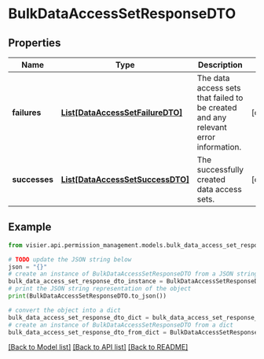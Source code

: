 # BulkDataAccessSetResponseDTO


## Properties

Name | Type | Description | Notes
------------ | ------------- | ------------- | -------------
**failures** | [**List[DataAccessSetFailureDTO]**](DataAccessSetFailureDTO.md) | The data access sets that failed to be created and any relevant error information. | [optional] 
**successes** | [**List[DataAccessSetSuccessDTO]**](DataAccessSetSuccessDTO.md) | The successfully created data access sets. | [optional] 

## Example

```python
from visier.api.permission_management.models.bulk_data_access_set_response_dto import BulkDataAccessSetResponseDTO

# TODO update the JSON string below
json = "{}"
# create an instance of BulkDataAccessSetResponseDTO from a JSON string
bulk_data_access_set_response_dto_instance = BulkDataAccessSetResponseDTO.from_json(json)
# print the JSON string representation of the object
print(BulkDataAccessSetResponseDTO.to_json())

# convert the object into a dict
bulk_data_access_set_response_dto_dict = bulk_data_access_set_response_dto_instance.to_dict()
# create an instance of BulkDataAccessSetResponseDTO from a dict
bulk_data_access_set_response_dto_from_dict = BulkDataAccessSetResponseDTO.from_dict(bulk_data_access_set_response_dto_dict)
```
[[Back to Model list]](../README.md#documentation-for-models) [[Back to API list]](../README.md#documentation-for-api-endpoints) [[Back to README]](../README.md)


